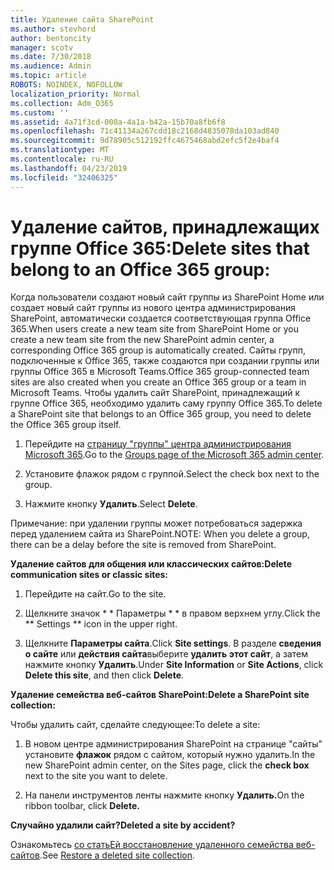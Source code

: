 ```yaml
---
title: Удаление сайта SharePoint
ms.author: stevhord
author: bentoncity
manager: scotv
ms.date: 7/30/2018
ms.audience: Admin
ms.topic: article
ROBOTS: NOINDEX, NOFOLLOW
localization_priority: Normal
ms.collection: Adm_O365
ms.custom: ''
ms.assetid: 4a71f3cd-000a-4a1a-b42a-15b70a8fb6f8
ms.openlocfilehash: 71c41134a267cdd18c2168d4835078da103ad840
ms.sourcegitcommit: 9d78905c512192ffc4675468abd2efc5f2e4baf4
ms.translationtype: MT
ms.contentlocale: ru-RU
ms.lasthandoff: 04/23/2019
ms.locfileid: "32406325"
---
```

# <a name="delete-sites-that-belong-to-an-office-365-group"></a><span data-ttu-id="51490-102">Удаление сайтов, принадлежащих группе Office 365:</span><span class="sxs-lookup"><span data-stu-id="51490-102">Delete sites that belong to an Office 365 group:</span></span>

<span data-ttu-id="51490-103">Когда пользователи создают новый сайт группы из SharePoint Home или создает новый сайт группы из нового центра администрирования SharePoint, автоматически создается соответствующая группа Office 365.</span><span class="sxs-lookup"><span data-stu-id="51490-103">When users create a new team site from SharePoint Home or you create a new team site from the new SharePoint admin center, a corresponding Office 365 group is automatically created.</span></span> <span data-ttu-id="51490-104">Сайты групп, подключенные к Office 365, также создаются при создании группы или группы Office 365 в Microsoft Teams.</span><span class="sxs-lookup"><span data-stu-id="51490-104">Office 365 group-connected team sites are also created when you create an Office 365 group or a team in Microsoft Teams.</span></span> <span data-ttu-id="51490-105">Чтобы удалить сайт SharePoint, принадлежащий к группе Office 365, необходимо удалить саму группу Office 365.</span><span class="sxs-lookup"><span data-stu-id="51490-105">To delete a SharePoint site that belongs to an Office 365 group, you need to delete the Office 365 group itself.</span></span> 
  
1. <span data-ttu-id="51490-106">Перейдите на [страницу "группы" центра администрирования Microsoft 365](https://portal.office.com/adminportal/home#/groups).</span><span class="sxs-lookup"><span data-stu-id="51490-106">Go to the [Groups page of the Microsoft 365 admin center](https://portal.office.com/adminportal/home#/groups).</span></span>
    
2. <span data-ttu-id="51490-107">Установите флажок рядом с группой.</span><span class="sxs-lookup"><span data-stu-id="51490-107">Select the check box next to the group.</span></span>
    
3. <span data-ttu-id="51490-108">Нажмите кнопку **Удалить**.</span><span class="sxs-lookup"><span data-stu-id="51490-108">Select **Delete**.</span></span>
    
<span data-ttu-id="51490-109">Примечание: при удалении группы может потребоваться задержка перед удалением сайта из SharePoint.</span><span class="sxs-lookup"><span data-stu-id="51490-109">NOTE: When you delete a group, there can be a delay before the site is removed from SharePoint.</span></span>
  
<span data-ttu-id="51490-110">**Удаление сайтов для общения или классических сайтов:**</span><span class="sxs-lookup"><span data-stu-id="51490-110">**Delete communication sites or classic sites:**</span></span>

1. <span data-ttu-id="51490-111">Перейдите на сайт.</span><span class="sxs-lookup"><span data-stu-id="51490-111">Go to the site.</span></span>
  
2. <span data-ttu-id="51490-112">Щелкните значок \* \* Параметры \* \* в правом верхнем углу.</span><span class="sxs-lookup"><span data-stu-id="51490-112">Click the \*\* Settings \*\* icon in the upper right.</span></span> 
  
3. <span data-ttu-id="51490-113">Щелкните **Параметры сайта**.</span><span class="sxs-lookup"><span data-stu-id="51490-113">Click **Site settings**.</span></span> <span data-ttu-id="51490-114">В разделе **сведения о сайте** или **действия сайта**выберите **удалить этот сайт**, а затем нажмите кнопку **Удалить**.</span><span class="sxs-lookup"><span data-stu-id="51490-114">Under **Site Information** or **Site Actions**, click **Delete this site**, and then click **Delete**.</span></span>
  
<span data-ttu-id="51490-115">**Удаление семейства веб-сайтов SharePoint:**</span><span class="sxs-lookup"><span data-stu-id="51490-115">**Delete a SharePoint site collection:**</span></span>

<span data-ttu-id="51490-116">Чтобы удалить сайт, сделайте следующее:</span><span class="sxs-lookup"><span data-stu-id="51490-116">To delete a site:</span></span>
  
1. <span data-ttu-id="51490-117">В новом центре администрирования SharePoint на странице "сайты" установите **флажок** рядом с сайтом, который нужно удалить.</span><span class="sxs-lookup"><span data-stu-id="51490-117">In the new SharePoint admin center, on the Sites page, click the **check box** next to the site you want to delete.</span></span> 
    
2. <span data-ttu-id="51490-118">На панели инструментов ленты нажмите кнопку **Удалить.**</span><span class="sxs-lookup"><span data-stu-id="51490-118">On the ribbon toolbar, click **Delete.**</span></span>
    
<span data-ttu-id="51490-119">**Случайно удалили сайт?**</span><span class="sxs-lookup"><span data-stu-id="51490-119">**Deleted a site by accident?**</span></span>

<span data-ttu-id="51490-120">Ознакомьтесь [со статьЕй восстановление удаленного семейства веб-сайтов](https://go.microsoft.com/fwlink/?linkid=867660).</span><span class="sxs-lookup"><span data-stu-id="51490-120">See [Restore a deleted site collection](https://go.microsoft.com/fwlink/?linkid=867660).</span></span>
  

